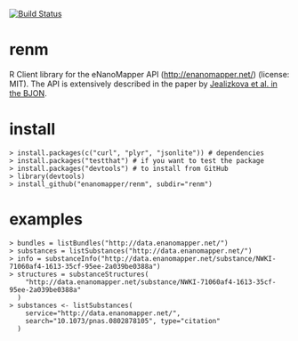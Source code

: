 [![Build Status](https://travis-ci.org/enanomapper/renm.svg?branch=master)](https://travis-ci.org/enanomapper/renm)

# renm

R Client library for the eNanoMapper API (http://enanomapper.net/) (license: MIT).
The API is extensively described in the paper by [Jealizkova et al. in the BJON](http://dx.doi.org/10.3762/bjnano.6.165).

# install

    > install.packages(c("curl", "plyr", "jsonlite")) # dependencies
    > install.packages("testthat") # if you want to test the package
    > install.packages("devtools") # to install from GitHub
    > library(devtools)
    > install_github("enanomapper/renm", subdir="renm")

# examples

    > bundles = listBundles("http://data.enanomapper.net/")
    > substances = listSubstances("http://data.enanomapper.net/")
    > info = substanceInfo("http://data.enanomapper.net/substance/NWKI-71060af4-1613-35cf-95ee-2a039be0388a")
    > structures = substanceStructures(
        "http://data.enanomapper.net/substance/NWKI-71060af4-1613-35cf-95ee-2a039be0388a"
      )
    > substances <- listSubstances(
        service="http://data.enanomapper.net/",
        search="10.1073/pnas.0802878105", type="citation"
      )
